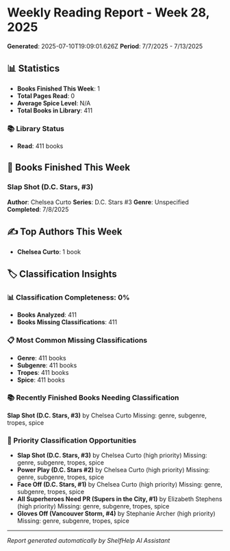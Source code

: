# Weekly Reading Report - Week 28, 2025

**Generated**: 2025-07-10T19:09:01.626Z
**Period**: 7/7/2025 - 7/13/2025

## 📊 Statistics

- **Books Finished This Week**: 1
- **Total Pages Read**: 0
- **Average Spice Level**: N/A
- **Total Books in Library**: 411

### 📚 Library Status

- **Read**: 411 books

## 📖 Books Finished This Week

### Slap Shot (D.C. Stars, #3)
**Author**: Chelsea Curto
**Series**: D.C. Stars #3
**Genre**: Unspecified
**Completed**: 7/8/2025

## ✍️ Top Authors This Week

- **Chelsea Curto**: 1 book

## 🏷️ Classification Insights

### 📊 Classification Completeness: 0%

- **Books Analyzed**: 411
- **Books Missing Classifications**: 411

### 📋 Most Common Missing Classifications

- **Genre**: 411 books
- **Subgenre**: 411 books
- **Tropes**: 411 books
- **Spice**: 411 books

### 📚 Recently Finished Books Needing Classification

**Slap Shot (D.C. Stars, #3)** by Chelsea Curto
Missing: genre, subgenre, tropes, spice

### 🎯 Priority Classification Opportunities

- **Slap Shot (D.C. Stars, #3)** by Chelsea Curto (high priority)
  Missing: genre, subgenre, tropes, spice
- **Power Play (D.C. Stars #2)** by Chelsea Curto (high priority)
  Missing: genre, subgenre, tropes, spice
- **Face Off (D.C. Stars, #1)** by Chelsea Curto (high priority)
  Missing: genre, subgenre, tropes, spice
- **All Superheroes Need PR (Supers in the City, #1)** by Elizabeth  Stephens (high priority)
  Missing: genre, subgenre, tropes, spice
- **Gloves Off (Vancouver Storm, #4)** by Stephanie  Archer (high priority)
  Missing: genre, subgenre, tropes, spice

---

*Report generated automatically by ShelfHelp AI Assistant*
